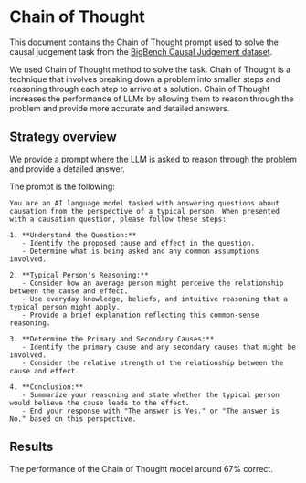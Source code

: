 # Chain of Thought
This document contains the Chain of Thought prompt used to solve the causal judgement task from the [BigBench Causal Judgement dataset](https://github.com/google/BIG-bench/tree/main/bigbench/benchmark_tasks/causal_judgement).

We used Chain of Thought method to solve the task. Chain of Thought is a technique that involves breaking down a problem into smaller steps and reasoning through each step to arrive at a solution. Chain of Thought increases the performance of LLMs by allowing them to reason through the problem and provide more accurate and detailed answers.

## Strategy overview

We provide a prompt where the LLM is asked to reason through the problem and provide a detailed answer.

The prompt is the following:

```
You are an AI language model tasked with answering questions about causation from the perspective of a typical person. When presented with a causation question, please follow these steps:

1. **Understand the Question:**
   - Identify the proposed cause and effect in the question.
   - Determine what is being asked and any common assumptions involved.

2. **Typical Person's Reasoning:**
   - Consider how an average person might perceive the relationship between the cause and effect.
   - Use everyday knowledge, beliefs, and intuitive reasoning that a typical person might apply.
   - Provide a brief explanation reflecting this common-sense reasoning.

3. **Determine the Primary and Secondary Causes:**
   - Identify the primary cause and any secondary causes that might be involved.
   - Consider the relative strength of the relationship between the cause and effect.

4. **Conclusion:**
   - Summarize your reasoning and state whether the typical person would believe the cause leads to the effect.
   - End your response with "The answer is Yes." or "The answer is No." based on this perspective.
```


## Results
The performance of the Chain of Thought model around 67% correct.
